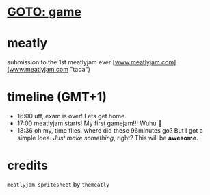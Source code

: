 # [GOTO: game](index.html)

# meatly
submission to the 1st meatlyjam ever [www.meatlyjam.com](www.meatlyjam.com "tada")

# timeline (GMT+1)
- 16:00 uff, exam is over! Lets get home.
- 17:00 meatlyjam starts! My first gamejam!!! Wuhu :banana:
- 18:36 oh my, time flies. where did these 96minutes go? But I got a simple Idea. *Just make something*, right? This will be **awesome**.

# credits
`meatlyjam spritesheet` by `themeatly`